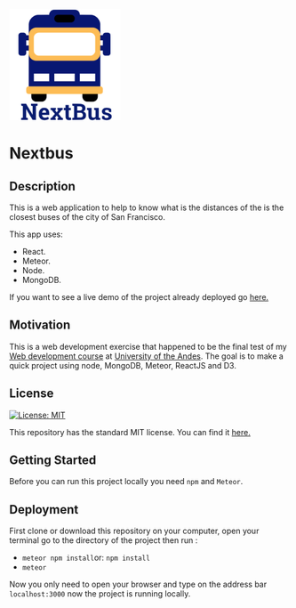 
<img src="https://raw.githubusercontent.com/jsbarragan796/sf-nextbus/master/public/logo.png" title="Next bus" alt="Next bus logo" href="https://sf-nextbus.herokuapp.com" height = 200px>

# Nextbus

## Description
This is a web application to help to know what is the distances of the is the closest buses of the city of San Francisco.

This app uses:
* React.
* Meteor.
* Node.
* MongoDB.

If you want to see a live demo of the project already deployed go [here.](https://sf-nextbus.herokuapp.com)

## Motivation
This is a web development exercise that happened to be the final test of my [Web development course](http://johnguerra.co/classes/webDevelopment_spring_2018/) at [University of the Andes](https://www.uniandes.edu.co). The goal is to make a quick project using node, MongoDB, Meteor, ReactJS and D3.

## License
[![License: MIT](https://img.shields.io/badge/License-MIT-yellow.svg)](https://opensource.org/licenses/MIT)

This repository has the standard MIT license. You can find it [here.](https://github.com/jsbarragan796/sf-nextbus/blob/master/LICENSE)
## Getting Started
Before you can run this project locally you need ```npm``` and ```Meteor```.

## Deployment
First clone or download this repository on your computer, open your terminal go to the directory of the project then run :
* ```meteor npm install```or: ```npm install```
* ```meteor```

Now you only need to open your browser and type on the address bar  ```localhost:3000``` now the project is running locally.
